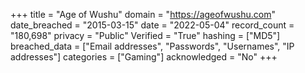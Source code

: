 +++
title = "Age of Wushu"
domain = "https://ageofwushu.com"
date_breached = "2015-03-15"
date = "2022-05-04"
record_count = "180,698"
privacy = "Public"
Verified = "True"
hashing = ["MD5"]
breached_data = ["Email addresses", "Passwords", "Usernames", "IP addresses"]
categories = ["Gaming"]
acknowledged = "No"
+++
